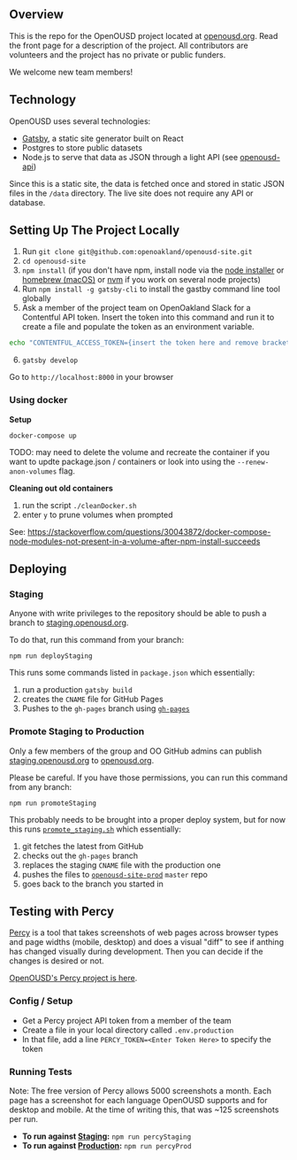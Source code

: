## Overview

This is the repo for the OpenOUSD project located at [openousd.org](https://openousd.org). Read the front page for a description of the project. All contributors are volunteers and the project has no private or public funders.

We welcome new team members!

## Technology

OpenOUSD uses several technologies:
* [Gatsby](https://www.gatsbyjs.org/), a static site generator built on React
* Postgres to store public datasets
* Node.js to serve that data as JSON through a light API (see [openousd-api](https://github.com/openoakland/openousd-api/))

Since this is a static site, the data is fetched once and stored in static JSON files in the `/data` directory. The live site does not require any API or database.


## Setting Up The Project Locally

1. Run `git clone git@github.com:openoakland/openousd-site.git`
2. `cd openousd-site`
3. `npm install` (if you don't have npm, install node via the [node installer](https://nodejs.org/en/download/) or [homebrew (macOS)](https://formulae.brew.sh/formula/node) or [nvm](https://github.com/nvm-sh/nvm#installing-and-updating) if you work on several node projects)
4. Run `npm install -g gatsby-cli` to install the gastby command line tool globally
5. Ask a member of the project team on OpenOakland Slack for a Contentful API token. Insert the token into this command and run it to create a file and populate the token as an environment variable.
```bash
echo "CONTENTFUL_ACCESS_TOKEN={insert the token here and remove brackets}" > .env.development
```
6. `gatsby develop`

Go to `http://localhost:8000` in your browser

### Using docker

**Setup**

`docker-compose up`

TODO: may need to delete the volume and recreate the container if you want to updte package.json / containers or look into using the `--renew-anon-volumes` flag.

**Cleaning out old containers**

1. run the script `./cleanDocker.sh`
2. enter `y` to prune volumes when prompted


See: https://stackoverflow.com/questions/30043872/docker-compose-node-modules-not-present-in-a-volume-after-npm-install-succeeds

## Deploying

### Staging

Anyone with write privileges to the repository should be able to push a branch to [staging.openousd.org](staging.openousd.org).

To do that, run this command from your branch:
```
npm run deployStaging
```

This runs some commands listed in `package.json` which essentially:
1. run a production `gatsby build`
2. creates the `CNAME` file for GitHub Pages
3. Pushes to the `gh-pages` branch using [`gh-pages`](https://github.com/tschaub/gh-pages)

### Promote Staging to Production

Only a few members of the group and OO GitHub admins can publish [staging.openousd.org](staging.openousd.org) to [openousd.org](openousd.org).

Please be careful. If you have those permissions, you can run this command from any branch:

```
npm run promoteStaging
```

This probably needs to be brought into a proper deploy system, but for now this runs [`promote_staging.sh`](https://github.com/openoakland/openousd-site/blob/sankey-adjust/scripts/promote_staging.sh) which essentially:
1. git fetches the latest from GitHub
2. checks out the `gh-pages` branch
3. replaces the staging `CNAME` file with the production one
4. pushes the files to [`openousd-site-prod`](https://github.com/openoakland/openousd-site-prod) `master` repo
5. goes back to the branch you started in

## Testing with Percy
[Percy](https://percy.io/) is a tool that takes screenshots of web pages across browser types and page widths (mobile, desktop) and does a visual "diff" to see if anthing has changed visually during development. Then you can decide if the changes is desired or not.

[OpenOUSD's Percy project is here](https://percy.io/559d3e9c/openousd).

### Config / Setup
* Get a Percy project API token from a member of the team
* Create a file in your local directory called `.env.production`
* In that file, add a line `PERCY_TOKEN=<Enter Token Here>` to specify the token

### Running Tests
Note: The free version of Percy allows 5000 screenshots a month. Each page has a screenshot for each language OpenOUSD supports and for desktop and mobile. At the time of writing this, that was ~125 screenshots per run.

* **To run against [Staging](https://staging.openousd.org):** `npm run percyStaging`
* **To run against [Production](https://openousd.org):** `npm run percyProd`
